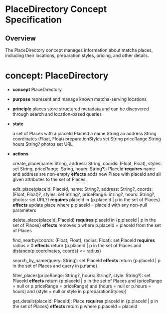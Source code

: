 # PlaceDirectory Concept Specification

## Overview
The PlaceDirectory concept manages information about matcha places, including their locations, preparation styles, pricing, and other details.

# concept: PlaceDirectory

* **concept** PlaceDirectory

* **purpose** represent and manage known matcha-serving locations

* **principle** places store structured metadata and can be discovered through search and location-based queries

* **state**  

    a set of Places with
        a placeId PlaceId
        a name String
        an address String
        coordinates (Float, Float)
        preparationStyles set String
        priceRange String
        hours String?
        photos set URL


* **actions**  

    create_place(name: String, address: String, coords: (Float, Float), styles: set String, priceRange: String, hours: String?): PlaceId
        **requires** name and address are non-empty
        **effects** adds new Place with placeId and all given attributes to the set of Places

    edit_place(placeId: PlaceId, name: String?, address: String?, coords: (Float, Float)?, styles: set String?, priceRange: String?, hours: String?, photos: set URL?)
        **requires** placeId in {p.placeId | p in the set of Places}
        **effects** update place where p.placeId = placeId with any non-null parameters

    delete_place(placeId: PlaceId)
        **requires** placeId in {p.placeId | p in the set of Places}
        **effects** removes p where p.placeId = placeId from the set of Places

    find_nearby(coords: (Float, Float), radius: Float): set PlaceId
        **requires** radius > 0
        **effects** return {p.placeId | p in the set of Places and distance(p.coordinates, coords) <= radius}

    search_by_name(query: String): set PlaceId
        **effects** return {p.placeId | p in the set of Places and query in p.name}

    filter_places(priceRange: String?, hours: String?, style: String?): set PlaceId
        **effects** return {p.placeId | p in the set of Places
                        and (priceRange = null or p.priceRange = priceRange)
                        and (hours = null or p.hours = hours)
                        and (style = null or style in p.preparationStyles)}

    get_details(placeId: PlaceId): Place
        **requires** placeId in {p.placeId | p in the set of Places}
        **effects** return p where p.placeId = placeId